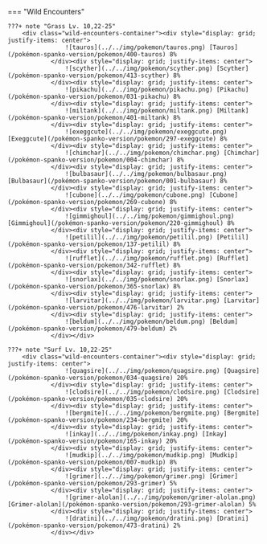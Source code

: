 

=== "Wild Encounters"


	???+ note "Grass Lv. 10,22-25"
		<div class="wild-encounters-container"><div style="display: grid; justify-items: center">
                    ![tauros](../../img/pokemon/tauros.png) [Tauros](/pokémon-spanko-version/pokemon/400-tauros) 8%
                </div><div style="display: grid; justify-items: center">
                    ![scyther](../../img/pokemon/scyther.png) [Scyther](/pokémon-spanko-version/pokemon/413-scyther) 8%
                </div><div style="display: grid; justify-items: center">
                    ![pikachu](../../img/pokemon/pikachu.png) [Pikachu](/pokémon-spanko-version/pokemon/031-pikachu) 8%
                </div><div style="display: grid; justify-items: center">
                    ![miltank](../../img/pokemon/miltank.png) [Miltank](/pokémon-spanko-version/pokemon/401-miltank) 8%
                </div><div style="display: grid; justify-items: center">
                    ![exeggcute](../../img/pokemon/exeggcute.png) [Exeggcute](/pokémon-spanko-version/pokemon/297-exeggcute) 8%
                </div><div style="display: grid; justify-items: center">
                    ![chimchar](../../img/pokemon/chimchar.png) [Chimchar](/pokémon-spanko-version/pokemon/004-chimchar) 8%
                </div><div style="display: grid; justify-items: center">
                    ![bulbasaur](../../img/pokemon/bulbasaur.png) [Bulbasaur](/pokémon-spanko-version/pokemon/001-bulbasaur) 8%
                </div><div style="display: grid; justify-items: center">
                    ![cubone](../../img/pokemon/cubone.png) [Cubone](/pokémon-spanko-version/pokemon/269-cubone) 8%
                </div><div style="display: grid; justify-items: center">
                    ![gimmighoul](../../img/pokemon/gimmighoul.png) [Gimmighoul](/pokémon-spanko-version/pokemon/220-gimmighoul) 8%
                </div><div style="display: grid; justify-items: center">
                    ![petilil](../../img/pokemon/petilil.png) [Petilil](/pokémon-spanko-version/pokemon/137-petilil) 8%
                </div><div style="display: grid; justify-items: center">
                    ![rufflet](../../img/pokemon/rufflet.png) [Rufflet](/pokémon-spanko-version/pokemon/342-rufflet) 8%
                </div><div style="display: grid; justify-items: center">
                    ![snorlax](../../img/pokemon/snorlax.png) [Snorlax](/pokémon-spanko-version/pokemon/365-snorlax) 8%
                </div><div style="display: grid; justify-items: center">
                    ![larvitar](../../img/pokemon/larvitar.png) [Larvitar](/pokémon-spanko-version/pokemon/476-larvitar) 2%
                </div><div style="display: grid; justify-items: center">
                    ![beldum](../../img/pokemon/beldum.png) [Beldum](/pokémon-spanko-version/pokemon/479-beldum) 2%
                </div></div>

	???+ note "Surf Lv. 10,22-25"
		<div class="wild-encounters-container"><div style="display: grid; justify-items: center">
                    ![quagsire](../../img/pokemon/quagsire.png) [Quagsire](/pokémon-spanko-version/pokemon/034-quagsire) 20%
                </div><div style="display: grid; justify-items: center">
                    ![clodsire](../../img/pokemon/clodsire.png) [Clodsire](/pokémon-spanko-version/pokemon/035-clodsire) 20%
                </div><div style="display: grid; justify-items: center">
                    ![bergmite](../../img/pokemon/bergmite.png) [Bergmite](/pokémon-spanko-version/pokemon/234-bergmite) 20%
                </div><div style="display: grid; justify-items: center">
                    ![inkay](../../img/pokemon/inkay.png) [Inkay](/pokémon-spanko-version/pokemon/165-inkay) 20%
                </div><div style="display: grid; justify-items: center">
                    ![mudkip](../../img/pokemon/mudkip.png) [Mudkip](/pokémon-spanko-version/pokemon/007-mudkip) 8%
                </div><div style="display: grid; justify-items: center">
                    ![grimer](../../img/pokemon/grimer.png) [Grimer](/pokémon-spanko-version/pokemon/293-grimer) 5%
                </div><div style="display: grid; justify-items: center">
                    ![grimer-alolan](../../img/pokemon/grimer-alolan.png) [Grimer-alolan](/pokémon-spanko-version/pokemon/293-grimer-alolan) 5%
                </div><div style="display: grid; justify-items: center">
                    ![dratini](../../img/pokemon/dratini.png) [Dratini](/pokémon-spanko-version/pokemon/473-dratini) 2%
                </div></div>



